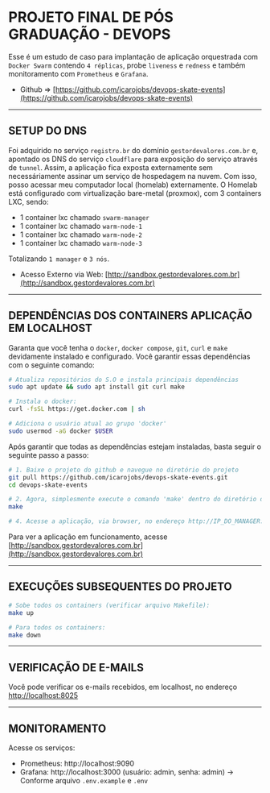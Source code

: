 # PROJETO FINAL DE PÓS GRADUAÇÃO - DEVOPS
Esse é um estudo de caso para implantação de aplicação orquestrada com `Docker Swarm` contendo `4 réplicas`, probe `liveness` e `redness` e também monitoramento com `Prometheus` e `Grafana`.

- Github => [https://github.com/icarojobs/devops-skate-events](https://github.com/icarojobs/devops-skate-events)
---

## SETUP DO DNS
Foi adquirido no serviço `registro.br` do domínio `gestordevalores.com.br` e, apontado os DNS do serviço `cloudflare` para exposição do serviço através de `tunnel`.
Assim, a aplicação fica exposta externamente sem necessáriamente assinar um serviço de hospedagem na nuvem.
Com isso, posso acessar meu computador local (homelab) externamente.
O Homelab está configurado com virtualização bare-metal (proxmox), com 3 containers LXC, sendo:
- 1 container lxc chamado `swarm-manager`
- 1 container lxc chamado `warm-node-1`
- 1 container lxc chamado `warm-node-2`
- 1 container lxc chamado `warm-node-3`

Totalizando `1 manager` e `3 nós`.

- Acesso Externo via Web: [http://sandbox.gestordevalores.com.br](http://sandbox.gestordevalores.com.br)

---
## DEPENDÊNCIAS DOS CONTAINERS APLICAÇÃO EM LOCALHOST
Garanta que você tenha o `docker`, `docker compose`, `git`, `curl` e `make` devidamente instalado e configurado.
Você garantir essas dependências com o seguinte comando:
```bash
# Atualiza repositórios do S.O e instala principais dependências
sudo apt update && sudo apt install git curl make

# Instala o docker:
curl -fsSL https://get.docker.com | sh

# Adiciona o usuário atual ao grupo 'docker'
sudo usermod -aG docker $USER
```

Após garantir que todas as dependências estejam instaladas, basta seguir o seguinte passo a passo:
```bash
# 1. Baixe o projeto do github e navegue no diretório do projeto
git pull https://github.com/icarojobs/devops-skate-events.git
cd devops-skate-events

# 2. Agora, simplesmente execute o comando 'make' dentro do diretório do projeto
make

# 4. Acesse a aplicação, via browser, no endereço http://IP_DO_MANAGER:8000
```
Para ver a aplicação em funcionamento, acesse [http://sandbox.gestordevalores.com.br](http://sandbox.gestordevalores.com.br)

---
## EXECUÇÕES SUBSEQUENTES DO PROJETO
```bash
# Sobe todos os containers (verificar arquivo Makefile):
make up

# Para todos os containers:
make down
```

---
## VERIFICAÇÃO DE E-MAILS
Você pode verificar os e-mails recebidos, em localhost, no endereço [http://localhost:8025](http://localhost:8025)

---
## MONITORAMENTO
Acesse os serviços:
- Prometheus: http://localhost:9090
- Grafana: http://localhost:3000 (usuário: admin, senha: admin) -> Conforme arquivo `.env.example` e `.env`
